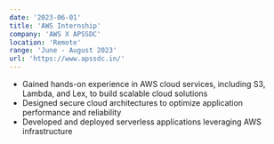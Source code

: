 ```yaml
---
date: '2023-06-01'
title: 'AWS Internship'
company: 'AWS X APSSDC'
location: 'Remote'
range: 'June - August 2023'
url: 'https://www.apssdc.in/'
---
```


- Gained hands-on experience in AWS cloud services, including S3, Lambda, and Lex, to build scalable cloud solutions
- Designed secure cloud architectures to optimize application performance and reliability
- Developed and deployed serverless applications leveraging AWS infrastructure
